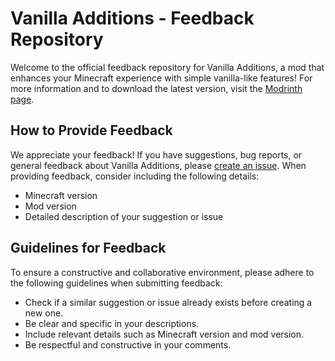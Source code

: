 # Vanilla Additions - Feedback Repository

Welcome to the official feedback repository for Vanilla Additions, a mod that enhances your Minecraft experience with simple vanilla-like features!
For more information and to download the latest version, visit the [Modrinth page](https://modrinth.com/mod/vanilla-additions).

## How to Provide Feedback

We appreciate your feedback! If you have suggestions, bug reports, or general feedback about Vanilla Additions, please [create an issue](https://github.com/your-username/your-repo-name/issues). When providing feedback, consider including the following details:

- Minecraft version
- Mod version
- Detailed description of your suggestion or issue

## Guidelines for Feedback

To ensure a constructive and collaborative environment, please adhere to the following guidelines when submitting feedback:

- Check if a similar suggestion or issue already exists before creating a new one.
- Be clear and specific in your descriptions.
- Include relevant details such as Minecraft version and mod version.
- Be respectful and constructive in your comments.


